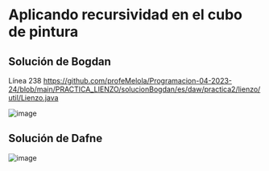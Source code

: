 # Aplicando recursividad en el cubo de pintura

## Solución de Bogdan
Línea 238 https://github.com/profeMelola/Programacion-04-2023-24/blob/main/PRACTICA_LIENZO/solucionBogdan/es/daw/practica2/lienzo/util/Lienzo.java

![image](https://github.com/profeMelola/Programacion-04-2023-24/assets/91023374/23c630f8-db96-4bd4-90e5-55738e3daab5)

## Solución de Dafne
![image](https://github.com/profeMelola/Programacion-04-2023-24/assets/91023374/76f20d63-40fb-4723-843a-471971e79068)

